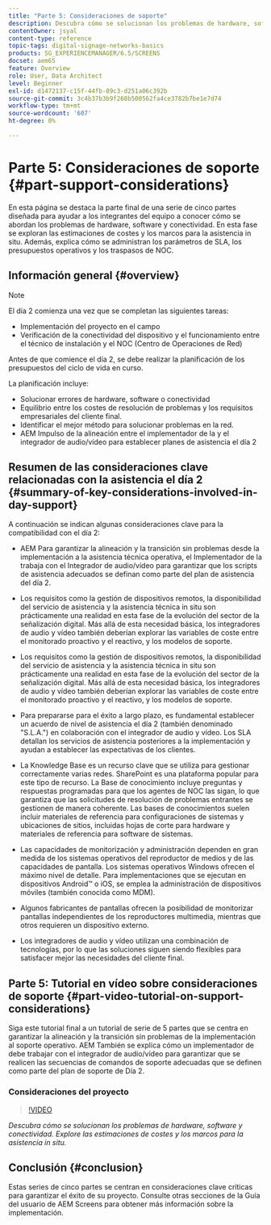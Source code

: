 ```yaml
---
title: "Parte 5: Consideraciones de soporte"
description: Descubra cómo se solucionan los problemas de hardware, software y conectividad. Explore las estimaciones de costes y los marcos para la asistencia in situ. Además, descubra cómo se administran los parámetros de SLA, los presupuestos operativos y los traspasos de NOC.
contentOwner: jsyal
content-type: reference
topic-tags: digital-signage-networks-basics
products: SG_EXPERIENCEMANAGER/6.5/SCREENS
docset: aem65
feature: Overview
role: User, Data Architect
level: Beginner
exl-id: d1472137-c15f-44fb-89c3-d251a06c392b
source-git-commit: 3c4b37b3b9f268b500562fa4ce3782b7be1e7d74
workflow-type: tm+mt
source-wordcount: '607'
ht-degree: 0%

---
```


# Parte 5: Consideraciones de soporte {#part-support-considerations}

En esta página se destaca la parte final de una serie de cinco partes diseñada para ayudar a los integrantes del equipo a conocer cómo se abordan los problemas de hardware, software y conectividad. En esta fase se exploran las estimaciones de costes y los marcos para la asistencia in situ. Además, explica cómo se administran los parámetros de SLA, los presupuestos operativos y los traspasos de NOC.

## Información general {#overview}

>[!NOTE]
>
>El día 2 comienza una vez que se completan las siguientes tareas:
>
>* Implementación del proyecto en el campo
>* Verificación de la conectividad del dispositivo y el funcionamiento entre el técnico de instalación y el NOC (Centro de Operaciones de Red)
>
>Antes de que comience el día 2, se debe realizar la planificación de los presupuestos del ciclo de vida en curso.

La planificación incluye:

* Solucionar errores de hardware, software o conectividad
* Equilibrio entre los costes de resolución de problemas y los requisitos empresariales del cliente final.
* Identificar el mejor método para solucionar problemas en la red.
* AEM Impulso de la alineación entre el implementador de la y el integrador de audio/vídeo para establecer planes de asistencia el día 2

## Resumen de las consideraciones clave relacionadas con la asistencia el día 2 {#summary-of-key-considerations-involved-in-day-support}

A continuación se indican algunas consideraciones clave para la compatibilidad con el día 2:

* AEM Para garantizar la alineación y la transición sin problemas desde la implementación a la asistencia técnica operativa, el Implementador de la trabaja con el Integrador de audio/vídeo para garantizar que los scripts de asistencia adecuados se definan como parte del plan de asistencia del día 2.
* Los requisitos como la gestión de dispositivos remotos, la disponibilidad del servicio de asistencia y la asistencia técnica in situ son prácticamente una realidad en esta fase de la evolución del sector de la señalización digital. Más allá de esta necesidad básica, los integradores de audio y vídeo también deberían explorar las variables de coste entre el monitorado proactivo y el reactivo, y los modelos de soporte.

* Los requisitos como la gestión de dispositivos remotos, la disponibilidad del servicio de asistencia y la asistencia técnica in situ son prácticamente una realidad en esta fase de la evolución del sector de la señalización digital. Más allá de esta necesidad básica, los integradores de audio y vídeo también deberían explorar las variables de coste entre el monitorado proactivo y el reactivo, y los modelos de soporte.
* Para prepararse para el éxito a largo plazo, es fundamental establecer un acuerdo de nivel de asistencia el día 2 (también denominado &quot;S.L.A.&quot;) en colaboración con el integrador de audio y vídeo. Los SLA detallan los servicios de asistencia posteriores a la implementación y ayudan a establecer las expectativas de los clientes.
* La Knowledge Base es un recurso clave que se utiliza para gestionar correctamente varias redes. SharePoint es una plataforma popular para este tipo de recurso. La Base de conocimiento incluye preguntas y respuestas programadas para que los agentes de NOC las sigan, lo que garantiza que las solicitudes de resolución de problemas entrantes se gestionen de manera coherente. Las bases de conocimientos suelen incluir materiales de referencia para configuraciones de sistemas y ubicaciones de sitios, incluidas hojas de corte para hardware y materiales de referencia para software de sistemas.
* Las capacidades de monitorización y administración dependen en gran medida de los sistemas operativos del reproductor de medios y de las capacidades de pantalla. Los sistemas operativos Windows ofrecen el máximo nivel de detalle. Para implementaciones que se ejecutan en dispositivos Android™ o iOS, se emplea la administración de dispositivos móviles (también conocida como MDM).
* Algunos fabricantes de pantallas ofrecen la posibilidad de monitorizar pantallas independientes de los reproductores multimedia, mientras que otros requieren un dispositivo externo.
* Los integradores de audio y vídeo utilizan una combinación de tecnologías, por lo que las soluciones siguen siendo flexibles para satisfacer mejor las necesidades del cliente final.

## Parte 5: Tutorial en vídeo sobre consideraciones de soporte {#part-video-tutorial-on-support-considerations}

Siga este tutorial final a un tutorial de serie de 5 partes que se centra en garantizar la alineación y la transición sin problemas de la implementación al soporte operativo. AEM También se explica cómo un implementador de debe trabajar con el integrador de audio/vídeo para garantizar que se realicen las secuencias de comandos de soporte adecuadas que se definen como parte del plan de soporte de Día 2.

### Consideraciones del proyecto

>[!VIDEO](https://video.tv.adobe.com/v/28383)

*Descubra cómo se solucionan los problemas de hardware, software y conectividad. Explore las estimaciones de costes y los marcos para la asistencia in situ.*

## Conclusión {#conclusion}

Estas series de cinco partes se centran en consideraciones clave críticas para garantizar el éxito de su proyecto. Consulte otras secciones de la Guía del usuario de AEM Screens para obtener más información sobre la implementación.

